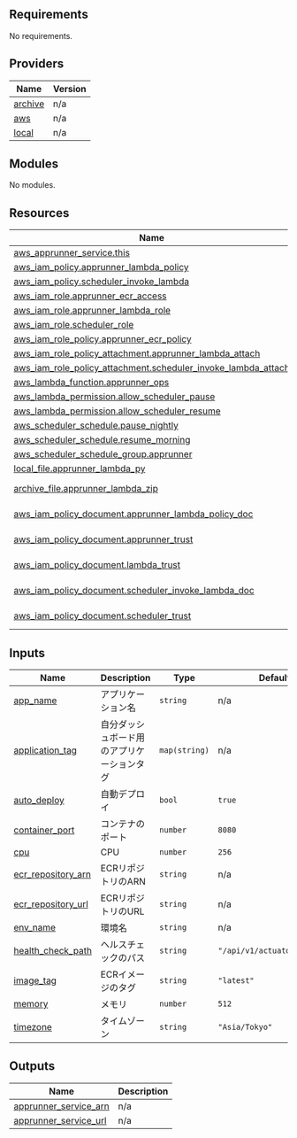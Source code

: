 <!-- BEGIN_TF_DOCS -->
## Requirements

No requirements.

## Providers

| Name | Version |
|------|---------|
| <a name="provider_archive"></a> [archive](#provider\_archive) | n/a |
| <a name="provider_aws"></a> [aws](#provider\_aws) | n/a |
| <a name="provider_local"></a> [local](#provider\_local) | n/a |

## Modules

No modules.

## Resources

| Name | Type |
|------|------|
| [aws_apprunner_service.this](https://registry.terraform.io/providers/hashicorp/aws/latest/docs/resources/apprunner_service) | resource |
| [aws_iam_policy.apprunner_lambda_policy](https://registry.terraform.io/providers/hashicorp/aws/latest/docs/resources/iam_policy) | resource |
| [aws_iam_policy.scheduler_invoke_lambda](https://registry.terraform.io/providers/hashicorp/aws/latest/docs/resources/iam_policy) | resource |
| [aws_iam_role.apprunner_ecr_access](https://registry.terraform.io/providers/hashicorp/aws/latest/docs/resources/iam_role) | resource |
| [aws_iam_role.apprunner_lambda_role](https://registry.terraform.io/providers/hashicorp/aws/latest/docs/resources/iam_role) | resource |
| [aws_iam_role.scheduler_role](https://registry.terraform.io/providers/hashicorp/aws/latest/docs/resources/iam_role) | resource |
| [aws_iam_role_policy.apprunner_ecr_policy](https://registry.terraform.io/providers/hashicorp/aws/latest/docs/resources/iam_role_policy) | resource |
| [aws_iam_role_policy_attachment.apprunner_lambda_attach](https://registry.terraform.io/providers/hashicorp/aws/latest/docs/resources/iam_role_policy_attachment) | resource |
| [aws_iam_role_policy_attachment.scheduler_invoke_lambda_attach](https://registry.terraform.io/providers/hashicorp/aws/latest/docs/resources/iam_role_policy_attachment) | resource |
| [aws_lambda_function.apprunner_ops](https://registry.terraform.io/providers/hashicorp/aws/latest/docs/resources/lambda_function) | resource |
| [aws_lambda_permission.allow_scheduler_pause](https://registry.terraform.io/providers/hashicorp/aws/latest/docs/resources/lambda_permission) | resource |
| [aws_lambda_permission.allow_scheduler_resume](https://registry.terraform.io/providers/hashicorp/aws/latest/docs/resources/lambda_permission) | resource |
| [aws_scheduler_schedule.pause_nightly](https://registry.terraform.io/providers/hashicorp/aws/latest/docs/resources/scheduler_schedule) | resource |
| [aws_scheduler_schedule.resume_morning](https://registry.terraform.io/providers/hashicorp/aws/latest/docs/resources/scheduler_schedule) | resource |
| [aws_scheduler_schedule_group.apprunner](https://registry.terraform.io/providers/hashicorp/aws/latest/docs/resources/scheduler_schedule_group) | resource |
| [local_file.apprunner_lambda_py](https://registry.terraform.io/providers/hashicorp/local/latest/docs/resources/file) | resource |
| [archive_file.apprunner_lambda_zip](https://registry.terraform.io/providers/hashicorp/archive/latest/docs/data-sources/file) | data source |
| [aws_iam_policy_document.apprunner_lambda_policy_doc](https://registry.terraform.io/providers/hashicorp/aws/latest/docs/data-sources/iam_policy_document) | data source |
| [aws_iam_policy_document.apprunner_trust](https://registry.terraform.io/providers/hashicorp/aws/latest/docs/data-sources/iam_policy_document) | data source |
| [aws_iam_policy_document.lambda_trust](https://registry.terraform.io/providers/hashicorp/aws/latest/docs/data-sources/iam_policy_document) | data source |
| [aws_iam_policy_document.scheduler_invoke_lambda_doc](https://registry.terraform.io/providers/hashicorp/aws/latest/docs/data-sources/iam_policy_document) | data source |
| [aws_iam_policy_document.scheduler_trust](https://registry.terraform.io/providers/hashicorp/aws/latest/docs/data-sources/iam_policy_document) | data source |

## Inputs

| Name | Description | Type | Default | Required |
|------|-------------|------|---------|:--------:|
| <a name="input_app_name"></a> [app\_name](#input\_app\_name) | アプリケーション名 | `string` | n/a | yes |
| <a name="input_application_tag"></a> [application\_tag](#input\_application\_tag) | 自分ダッシュボード用のアプリケーションタグ | `map(string)` | n/a | yes |
| <a name="input_auto_deploy"></a> [auto\_deploy](#input\_auto\_deploy) | 自動デプロイ | `bool` | `true` | no |
| <a name="input_container_port"></a> [container\_port](#input\_container\_port) | コンテナのポート | `number` | `8080` | no |
| <a name="input_cpu"></a> [cpu](#input\_cpu) | CPU | `number` | `256` | no |
| <a name="input_ecr_repository_arn"></a> [ecr\_repository\_arn](#input\_ecr\_repository\_arn) | ECRリポジトリのARN | `string` | n/a | yes |
| <a name="input_ecr_repository_url"></a> [ecr\_repository\_url](#input\_ecr\_repository\_url) | ECRリポジトリのURL | `string` | n/a | yes |
| <a name="input_env_name"></a> [env\_name](#input\_env\_name) | 環境名 | `string` | n/a | yes |
| <a name="input_health_check_path"></a> [health\_check\_path](#input\_health\_check\_path) | ヘルスチェックのパス | `string` | `"/api/v1/actuator/health"` | no |
| <a name="input_image_tag"></a> [image\_tag](#input\_image\_tag) | ECRイメージのタグ | `string` | `"latest"` | no |
| <a name="input_memory"></a> [memory](#input\_memory) | メモリ | `number` | `512` | no |
| <a name="input_timezone"></a> [timezone](#input\_timezone) | タイムゾーン | `string` | `"Asia/Tokyo"` | no |

## Outputs

| Name | Description |
|------|-------------|
| <a name="output_apprunner_service_arn"></a> [apprunner\_service\_arn](#output\_apprunner\_service\_arn) | n/a |
| <a name="output_apprunner_service_url"></a> [apprunner\_service\_url](#output\_apprunner\_service\_url) | n/a |
<!-- END_TF_DOCS -->